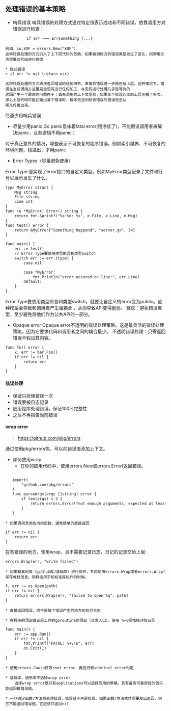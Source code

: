 ## 处理错误的基本策略
* 哨兵错误
    哨兵错误的处理方式通过特定值表示成功和不同错误，依靠调用方对错误进行检查：
  ```html
        if err === Errsomething {...}
```
例如，io.EOF = errors.New("EOF")
这种错误处理的方式引入了上下层代码的依赖，如果被调用方的错误类型发生了变化，则调用方也需要对代码进行修改

* 隐式错误
> if err != nil {return err}

这种错误处理的方式直接返回错误的任何细节，直接将错误进一步报告给上层。这种情况下，错误在当前调用方这里完全没有进行任何加工，与没有进行处理几乎是等价的
这回产生一个致命的问题在于：丢失调用的上下文信息，如果某个错误连续向上层传播了多次，那么上层代码可能在输出某个错误时，根本无法判断该错误的错误信息从
哪儿传播出来。
```

尽量少用哨兵错误

* 尽量少用panic
    Go panic意味着fatal error(程序挂了)，不能假设调用者来解决panic，业务逻辑不用panic；
  
对于真正意外的情况，哪些表示不可恢复的程序错误，例如索引越界、不可恢复的环境问题、栈溢出，才用panic


* Error Types（尽量避免使用）

Error Type 是实现了error接口的自定义类型。例如MyError类型记录了文件和行号以展示发生了什么。

```html
type MyError struct {
    Msg string
    File string
    Line int
}
func (e *MyError) Error() string {
    return fmt.Sprintf("%s:%d: %s", e.File, e.Line, e.Msg)
}
func test() error {
    return &MyError{"Something happend", "server.go", 34}
}

func main() {
    err := test()
    // Error Type要使用类型断言和类型switch
    switch err := err.(type) {
        case nil:

        case *MyError:
            fmt.Println("error occured on line:", err.Line)
        default:
    }
}
```
Error Type要使用类型断言和类型switch，就要让自定义的error变为public。这种模型会导致和调用者产生强耦合
，从而导致API变得脆弱。
建议：避免错误类型，至少避免将他们作为公共API的一部分。

* Opaque error
Opaque error不透明的错误处理策略。这是最灵活的错误处理策略，因为它要求代码和调用者之间的耦合最少。
  不透明错误处理：只需返回错误不假设其内容。
  
```html
func fn() error {
    x, err := bar.Foo()
    if err != nil {
        return err
    }
}
```

#### 错误处理
* 保证只处理错误一次
* 错误要被日志记录
* 应用程序处理错误，保证100%完整性
* 之后不再报告当前错误

#### wrap error
> https://github.com/pkg/errors

通过使用pkg/errors包，可以向错误值添加上下文。

* 如何使用wrap
    * 在你的应用代码中，使用errors.New或errors.Errorf返回错误。
 ```html

    import(
        "github.com/pkg/errors"
    )
    func parseArgs(args []string) error {
        if len(args) < 3 {
            return errors.Error("not enough arguments, expected at least")
        }
    }
```

    * 如果调用其他包内的函数，通常简单的直接返回

```html
if err != nil {
    return err
}
```

在有错误的地方，使用wrap，且不需要记录日志，日记的记录交给上层:
  ```html
errors.Wrap(err, "write failed")
```
 
    * 如果和其他库（github库/基础库）进行协作，考虑使用errors.Wrap或者errors.Wrapf保存堆栈信息。同样适用于和标准库协作的时候。
```html
f, err := os.Open(path)
if err != nil {
    return errors.Wrap(err, "failed to open %q". path)
}
```
  
    * 直接返回错误，而不是每个错误产生的地方到处打日志

    * 在程序的顶部或者是工作的goroutine的顶部（请求入口），使用 %+v把堆栈详情记录
```html
func main() {
    err := app.Run()
    if err != nil {
        fmt.Printf("FATAL: %+v\n", err)
        os.Exit(1)
    }
}
```
    * 使用errors.Cause获取root error，再进行和sentinel error判定

    * 基础库，通用库不选择wrap error
        选择wrap error是只有applications可以选择应用的策略。具有最高可重用性的包只能返回根错误值。

    * 一旦确定函数/方法将处理错误，错误就不再是错误。如果函数/方法依然需要发出返回，则它不能返回错误值。它应该只返回nil

